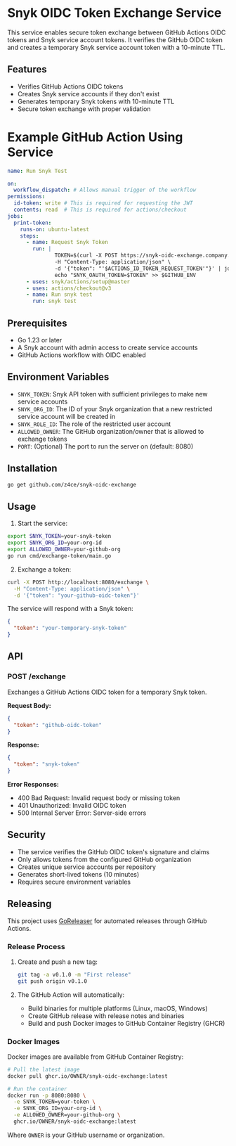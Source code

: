 # Snyk OIDC Token Exchange Service

This service enables secure token exchange between GitHub Actions OIDC tokens and Snyk service account tokens. It verifies the GitHub OIDC token and creates a temporary Snyk service account token with a 10-minute TTL.

## Features

- Verifies GitHub Actions OIDC tokens
- Creates Snyk service accounts if they don't exist
- Generates temporary Snyk tokens with 10-minute TTL
- Secure token exchange with proper validation

# Example GitHub Action Using Service

```yaml
name: Run Snyk Test

on:
  workflow_dispatch: # Allows manual trigger of the workflow
permissions:
  id-token: write # This is required for requesting the JWT
  contents: read  # This is required for actions/checkout
jobs:
  print-token:
    runs-on: ubuntu-latest
    steps:
      - name: Request Snyk Token
        run: |
               TOKEN=$(curl -X POST https://snyk-oidc-exchange.company.com/exchange \
               -H "Content-Type: application/json" \
               -d '{"token": "'$ACTIONS_ID_TOKEN_REQUEST_TOKEN'"}' | jq -r .token)
               echo "SNYK_OAUTH_TOKEN=$TOKEN" >> $GITHUB_ENV
      - uses: snyk/actions/setup@master
      - uses: actions/checkout@v3
      - name: Run snyk test
        run: snyk test
```

## Prerequisites

- Go 1.23 or later
- A Snyk account with admin access to create service accounts
- GitHub Actions workflow with OIDC enabled

## Environment Variables

- `SNYK_TOKEN`: Snyk API token with sufficient privileges to make new service accounts
- `SNYK_ORG_ID`: The ID of your Snyk organization that a new restricted service account will be created in
- `SNYK_ROLE_ID`: The role of the restricted user account
- `ALLOWED_OWNER`: The GitHub organization/owner that is allowed to exchange tokens
- `PORT`: (Optional) The port to run the server on (default: 8080)

## Installation

```bash
go get github.com/z4ce/snyk-oidc-exchange
```

## Usage

1. Start the service:

```bash
export SNYK_TOKEN=your-snyk-token
export SNYK_ORG_ID=your-org-id
export ALLOWED_OWNER=your-github-org
go run cmd/exchange-token/main.go
```

2. Exchange a token:

```bash
curl -X POST http://localhost:8080/exchange \
  -H "Content-Type: application/json" \
  -d '{"token": "your-github-oidc-token"}'
```

The service will respond with a Snyk token:

```json
{
  "token": "your-temporary-snyk-token"
}
```

## API

### POST /exchange

Exchanges a GitHub Actions OIDC token for a temporary Snyk token.

**Request Body:**
```json
{
  "token": "github-oidc-token"
}
```

**Response:**
```json
{
  "token": "snyk-token"
}
```

**Error Responses:**
- 400 Bad Request: Invalid request body or missing token
- 401 Unauthorized: Invalid OIDC token
- 500 Internal Server Error: Server-side errors

## Security

- The service verifies the GitHub OIDC token's signature and claims
- Only allows tokens from the configured GitHub organization
- Creates unique service accounts per repository
- Generates short-lived tokens (10 minutes)
- Requires secure environment variables

## Releasing

This project uses [GoReleaser](https://goreleaser.com/) for automated releases through GitHub Actions.

### Release Process

1. Create and push a new tag:
   ```bash
   git tag -a v0.1.0 -m "First release"
   git push origin v0.1.0
   ```

2. The GitHub Action will automatically:
   - Build binaries for multiple platforms (Linux, macOS, Windows)
   - Create GitHub release with release notes and binaries
   - Build and push Docker images to GitHub Container Registry (GHCR)

### Docker Images

Docker images are available from GitHub Container Registry:

```bash
# Pull the latest image
docker pull ghcr.io/OWNER/snyk-oidc-exchange:latest

# Run the container
docker run -p 8080:8080 \
  -e SNYK_TOKEN=your-token \
  -e SNYK_ORG_ID=your-org-id \
  -e ALLOWED_OWNER=your-github-org \
  ghcr.io/OWNER/snyk-oidc-exchange:latest
```

Where `OWNER` is your GitHub username or organization.

